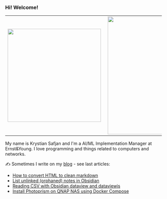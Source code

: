### Hi! Welcome!
<center>
  <table>
    <tr>
        <td><img width="300px" align="left" src="https://github-readme-stats.vercel.app/api/top-langs/?username=izikeros&hide=html,TeX,Jupyter Notebook,CSS,JavaScript&layout=compact&theme=radical" /></td>
        <td><img align='right' src="https://github-readme-stats.vercel.app/api?username=izikeros&show_icons=true&theme=radical" width="380"></td>
    </tr>
  </table>
</center>



My name is Krystian Safjan and I'm a AI/ML Implementation Manager at Ernst&Young. I love programming and things related to computers and networks.

✍️ Sometimes I write on my [blog](http://safjan.com) - see last articles:
<!-- BLOG-POST-LIST:START -->
- [How to convert HTML to clean markdown](https://www.safjan.com/how-to-convert-html-to-clean-markdown/)
- [List unlinked &lpar;orphaned&rpar; notes in Obsidian](https://www.safjan.com/list-unlinked-orphaned-notes-obsidian/)
- [Reading CSV with Obsidian dataview and dataviewjs](https://www.safjan.com/reading-csv-with-obsidian-dataview-dataviewjs/)
- [Install Photoprism on QNAP NAS using Docker Compose](https://www.safjan.com/install-photoprism-on-qnap-nas-using-docker-compose/)
<!-- BLOG-POST-LIST:END -->
